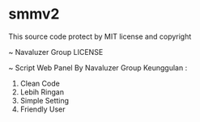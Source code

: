 # smmv2
This source code protect by MIT license and copyright

~ Navaluzer Group LICENSE

~ Script Web Panel By Navaluzer Group 
Keunggulan :
1. Clean Code
2. Lebih Ringan
3. Simple Setting
4. Friendly User
